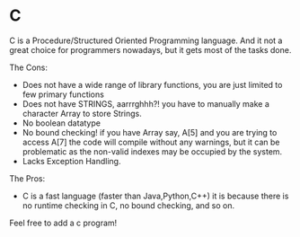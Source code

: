 # C

C is a Procedure/Structured Oriented Programming language.
And it not a great choice for programmers nowadays, but it gets most of the tasks done.

The Cons:
- Does not have a wide range of library functions, you are just limited to few primary functions
- Does not have STRINGS, aarrrghhh?! you have to manually make a character Array to store Strings.
- No boolean datatype
- No bound checking! if you have Array say, A[5] and you are trying to access A[7] the code will compile without any warnings,
  but it can be problematic as the non-valid indexes may be occupied by the system.
- Lacks Exception Handling.

The Pros:
- C is a fast language (faster than Java,Python,C++)
  it is because there is no runtime checking in C, no bound checking, and so on.
  
Feel free to add a c program!
